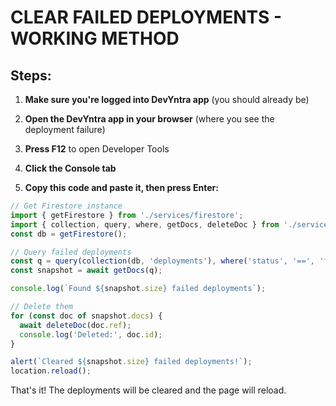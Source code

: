 # CLEAR FAILED DEPLOYMENTS - WORKING METHOD

## Steps:

1. **Make sure you're logged into DevYntra app** (you should already be)

2. **Open the DevYntra app in your browser** (where you see the deployment failure)

3. **Press F12** to open Developer Tools

4. **Click the Console tab**

5. **Copy this code and paste it, then press Enter:**

```javascript
// Get Firestore instance
import { getFirestore } from './services/firestore';
import { collection, query, where, getDocs, deleteDoc } from './services/firestore';
const db = getFirestore();

// Query failed deployments
const q = query(collection(db, 'deployments'), where('status', '==', 'failed'));
const snapshot = await getDocs(q);

console.log(`Found ${snapshot.size} failed deployments`);

// Delete them
for (const doc of snapshot.docs) {
  await deleteDoc(doc.ref);
  console.log('Deleted:', doc.id);
}

alert(`Cleared ${snapshot.size} failed deployments!`);
location.reload();
```

That's it! The deployments will be cleared and the page will reload.



